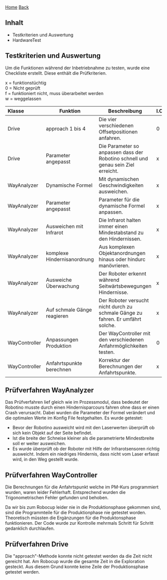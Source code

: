 [Home](home) [Back](DokuSolidus)  
  
## Inhalt
  
- Testkriterien und Auswertung
- HardwareTest
  
## Testkriterien und Auswertung  
  
Um die Funktionen während der Inbetriebnahme zu testen, wurde eine Checkliste erstellt. Diese enthält die Prüfkriterien.  
  
x = funktionstüchtig  
0 = Nicht geprüft  
f = funktioniert nicht, muss überarbeitet werden  
w = weggelassen

| Klasse| Funktion | Beschreibung| I.O.| 
| :------- | --- | --- | :---- |
|Drive | approach 1 bis 4 | Die vier verschiedenen Offsetpositionen anfahren. | 0 |
|Drive | Parameter angepasst | Die Parameter so anpassen dass der Robotino schnell und genau sein Ziel erreicht.| x|
|WayAnalyzer| Dynamische Formel| Mit dynamischen Geschwindigkeiten ausweichen. |x|
|WayAnalyzer| Parameter angepasst | Parameter für die dynamische Formel anpassen.|x|
|WayAnalyzer| Ausweichen mit Infrarot| Die Infrarot halten immer einen Mindestabstand zu den Hindernissen.|x|
|WayAnalyzer| komplexe Hindernisanordnung| Aus komplexen Objektanordnungen hinaus oder hindurc manövrieren.|x|
|WayAnalyzer| Ausweiche Überwachung| Der Roboter erkennt während Seitwärtsbewegungen Hindernisse.|x|
|WayAnalyzer| Auf schmale Gänge reagieren| Der Roboter versucht nicht durch zu schmale Gänge zu fahren. Er umfährt solche.|x|
|WayController| Anpassungen Produktion| Der WayController mit den verschiedenen Anfahrmöglichkeiten testen.| 0|
|WayController| Anfahrtspunkte berechnen| Korrektur der Berechnungen der Anfahrtspunkte.| x|

 


## Prüfverfahren WayAnalyzer  

Das Prüfverfahren lief gleich wie im Prozessmodul, dass bedeutet der Robotino musste durch einen Hindernisparcours fahren ohne dass er einen Crash verursacht. Dabei wurden die Parameter der Formel verändert und die optimalen Werte im Konfig File festgehalten.
Es wurde getestet:  
- Bevor der Robotino ausweicht wird mit den Laserwerten überprüft ob sich kein Objekt auf der Seite befindet.
- Ist die breite der Schneise kleiner als die parametrierte Mindestbreite soll er weiter ausweichen.
- Es wurde überprüft ob der Roboter mit Hilfe der Infrarotsensoren richtig ausweicht. Indem ein niedriges Hindernis, dass nicht vom Laser erfasst wird, in den Weg gestellt wurde.  
  
## Prüfverfahren WayController  

Die Berechnungen für die Anfahrtspunkt welche im PM-Kurs programmiert wurden, waren leider Fehlerhaft. Entsprechend wurden die Trigonometrischen Fehler gefunden und behoben. 
  
Da wir bis zum Robocup leider nie in die Produktionsphase gekommen sind, sind die Programmteile für die Produktionphase nie getestet worden. Theoretisch müssten die Ergänzungen für die Produktonsphase funktionieren. Der Code wurde zur Kontrolle mehrmals Schritt für Schritt gedanklich durchlaufen.  
  
## Prüfverfahren Drive

Die "approach"-Methode konnte nicht getestet werden da die Zeit nicht gereicht hat. Am Robocup wurde die gesamte Zeit in die Exploration gesteckt. Aus diesem Grund konnte keine Zeile der Produktionsphase getestet werden.
  